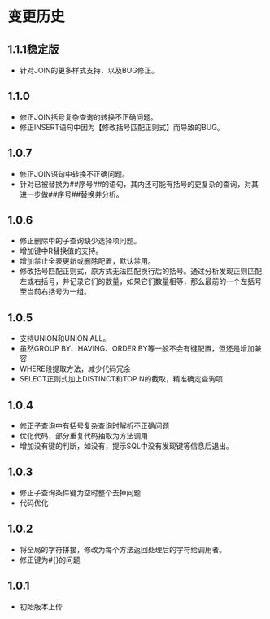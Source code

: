 # 变更历史
## 1.1.1稳定版
* 针对JOIN的更多样式支持，以及BUG修正。
## 1.1.0
* 修正JOIN括号复杂查询的转换不正确问题。
* 修正INSERT语句中因为【修改括号匹配正则式】而导致的BUG。
## 1.0.7
* 修正JOIN语句中转换不正确问题。
* 针对已被替换为##序号##的语句，其内还可能有括号的更复杂的查询，对其进一步做##序号##替换并分析。
## 1.0.6
* 修正删除中的子查询缺少选择项问题。
* 增加键中R替换值的支持。
* 增加禁止全表更新或删除配置，默认禁用。
* 修改括号匹配正则式，原方式无法匹配换行后的括号。通过分析发现正则匹配左或右括号，并记录它们的数量，如果它们数量相等，那么最前的一个左括号至当前右括号为一组。
## 1.0.5
* 支持UNION和UNION ALL。
* 虽然GROUP BY、HAVING、ORDER BY等一般不会有键配置，但还是增加兼容
* WHERE段提取方法，减少代码冗余
* SELECT正则式加上DISTINCT和TOP N的截取，精准确定查询项
## 1.0.4
* 修正子查询中有括号复杂查询时解析不正确问题
* 优化代码，部分重复代码抽取为方法调用
* 增加没有键的判断，如没有，提示SQL中没有发现键等信息后退出。
## 1.0.3
* 修正子查询条件键为空时整个去掉问题
* 代码优化
## 1.0.2
* 将全局的字符拼接，修改为每个方法返回处理后的字符给调用者。
* 修正键为#{}的问题
## 1.0.1
* 初始版本上传


